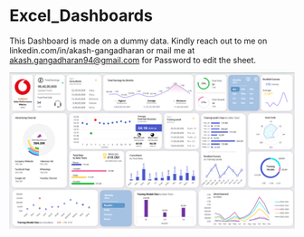 # Excel_Dashboards
This Dashboard is made on a dummy data.
Kindly reach out to me on <href>linkedin.com/in/akash-gangadharan</href> or mail me at akash.gangadharan94@gmail.com for Password to edit the sheet.

![Excel Dashboard](https://github.com/akashgangadharan/Excel_Dashboards/blob/main/Dashboard.PNG)
